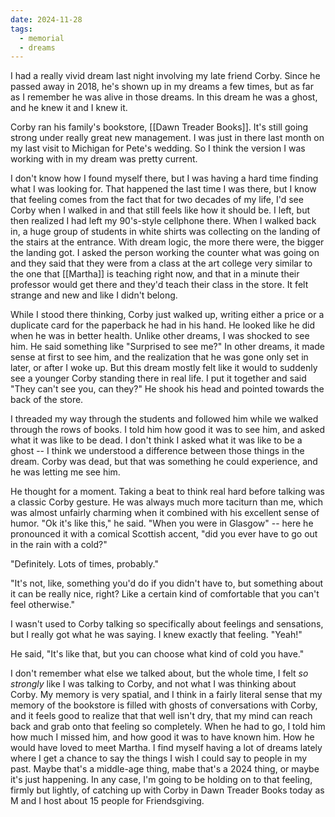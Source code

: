 ```yaml
---
date: 2024-11-28
tags:
  - memorial
  - dreams
---
```

I had a really vivid dream last night involving my late friend Corby. Since he passed away in 2018, he's shown up in my dreams a few times, but as far as I remember he was alive in those dreams. In this dream he was a ghost, and he knew it and I knew it.

Corby ran his family's bookstore, [[Dawn Treader Books]]. It's still going strong under really great new management. I was just in there last month on my last visit to Michigan for Pete's wedding. So I think the version I was working with in my dream was pretty current.

I don't know how I found myself there, but I was having a hard time finding what I was looking for. That happened the last time I was there, but I know that feeling comes from the fact that for two decades of my life, I'd see Corby when I walked in and that still feels like how it should be. I left, but then realized I had left my 90's-style cellphone there. When I walked back in, a huge group of students in white shirts was collecting on the landing of the stairs at the entrance. With dream logic, the more there were, the bigger the landing got. I asked the person working the counter what was going on and they said that they were from a class at the art college very similar to the one that [[Martha]] is teaching right now, and that in a minute their professor would get there and they'd teach their class in the store. It felt strange and new and like I didn't belong.

While I stood there thinking, Corby just walked up, writing either a price or a duplicate card for the paperback he had in his hand. He looked like he did when he was in better health. Unlike other dreams, I was shocked to see him. He said something like "Surprised to see me?" In other dreams, it made sense at first to see him, and the realization that he was gone only set in later, or after I woke up. But this dream mostly felt like it would to suddenly see a younger Corby standing there in real life. I put it together and said "They can't see you, can they?" He shook his head and pointed towards the back of the store. 

I threaded my way through the students and followed him while we walked through the rows of books. I told him how good it was to see him, and asked what it was like to be dead. I don't think I asked what it was like to be a ghost -- I think we understood a difference between those things in the dream. Corby was dead, but that was something he could experience, and he was letting me see him.

He thought for a moment. Taking a beat to think real hard before talking was a classic Corby gesture. He was always much more taciturn than me, which was almost unfairly charming when it combined with his excellent sense of humor. "Ok it's like this," he said. "When you were in Glasgow" -- here he pronounced it with a comical Scottish accent, "did you ever have to go out in the rain with a cold?"

"Definitely. Lots of times, probably."

"It's not, like, something you'd do if you didn't have to, but something about it can be really nice, right? Like a certain kind of comfortable that you can't feel otherwise."

I wasn't used to Corby talking so specifically about feelings and sensations, but I really got what he was saying. I knew exactly that feeling. "Yeah!"

He said, "It's like that, but you can choose what kind of cold you have."

I don't remember what else we talked about, but the whole time, I felt *so strongly* like I was talking to Corby, and not what I was thinking about Corby. My memory is very spatial, and I think in a fairly literal sense that my memory of the bookstore is filled with ghosts of conversations with Corby, and it feels good to realize that that well isn't dry, that my mind can reach back and grab onto that feeling so completely. When he had to go, I told him how much I missed him, and how good it was to have known him. How he would have loved to meet Martha. I find myself having a lot of dreams lately where I get a chance to say the things I wish I could say to people in my past. Maybe that's a middle-age thing, mabe that's a 2024 thing, or maybe it's just happening. In any case, I'm going to be holding on to that feeling, firmly but lightly, of catching up with Corby in Dawn Treader Books today as M and I host about 15 people for Friendsgiving.